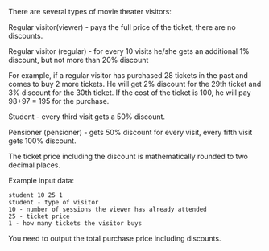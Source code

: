 There are several types of movie theater visitors:

Regular visitor(viewer) - pays the full price of the ticket, there are no discounts.

Regular visitor (regular) - for every 10 visits he/she gets an additional 1% discount, but not more than 20% discount

For example, if a regular visitor has purchased 28 tickets in the past and comes to buy 2 more tickets. He will get 2% discount for the 29th ticket and 3% discount for the 30th ticket. If the cost of the ticket is 100, he will pay 98+97 = 195 for the purchase.

Student - every third visit gets a 50% discount.

Pensioner (pensioner) - gets 50% discount for every visit, every fifth visit gets 100% discount.

The ticket price including the discount is mathematically rounded to two decimal places.

Example input data:

```
student 10 25 1
student - type of visitor
10 - number of sessions the viewer has already attended
25 - ticket price
1 - how many tickets the visitor buys
```

You need to output the total purchase price including discounts.
